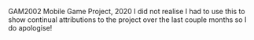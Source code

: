 GAM2002 Mobile Game Project, 2020
I did not realise I had to use this to show continual attributions to the project over the last couple months so I do apologise!

